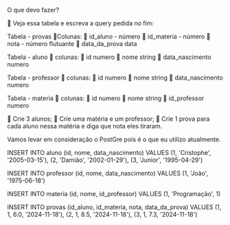 O que devo fazer?

🎯 Veja essa tabela e escreva a query pedida no fim:

Tabela - provas
📍Colunas:
📍 id_aluno  - número
📍 id_materia  - número
📍 nota  - número flutuante
📍 data_da_prova  data

Tabela - aluno
📍 colunas:
📍 id numero
📍 nome string
📍 data_nascimento numero

Tabela - professor
📍 colunas:
📍 id numero
📍 nome string
📍 data_nascimento numero

Tabela - materia
📍 colunas:
📍 id numero
📍 nome string
📍 id_professor numero


🎯 Crie 3 alunos;
🎯 Crie uma matéria e um professor;
🎯 Crie 1 prova para cada aluno nessa matéria e diga que nota eles tiraram.

Vamos levar em consideração o PostGre pois é o que eu utilizo atualmente.

INSERT INTO aluno (id, nome, data_nascimento) VALUES
(1, 'Cristophe', '2005-03-15'),
(2, 'Damião', '2002-01-29'),
(3, 'Junior', '1995-04-29')

INSERT INTO professor (id, nome, data_nascimento) VALUES
(1, 'João', '1975-06-18')

INSERT INTO materia (id, nome, id_professor) VALUES
(1, 'Programação', 1)


INSERT INTO provas (id_aluno, id_materia, nota, data_da_prova) VALUES
(1, 1, 6.0, '2024-11-18'),
(2, 1, 8.5, '2024-11-18'),
(3, 1, 7.3, '2024-11-18')
